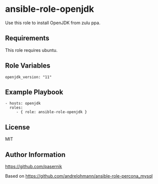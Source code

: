 ansible-role-openjdk
============

Use this role to install OpenJDK from zulu ppa.

Requirements
------------

This role requires ubuntu.

Role Variables
--------------

    openjdk_version: "11"

Example Playbook
----------------

    - hosts: openjdk
      roles:
         - { role: ansible-role-openjdk }

License
-------

MIT

Author Information
------------------

https://github.com/pasernik

Based on https://github.com/andrelohmann/ansible-role-percona_mysql
